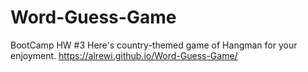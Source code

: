 # Word-Guess-Game
BootCamp HW #3
Here's country-themed game of Hangman for your enjoyment.
https://alrewi.github.io/Word-Guess-Game/
